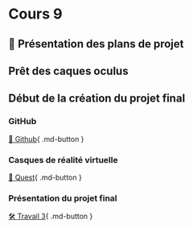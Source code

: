 # Cours 9
## 🚨 Présentation des plans de projet


## Prêt des caques oculus


## Début de la création du projet final

### GitHub
[📝 Github](./unity/github.md){ .md-button }       

### Casques de réalité virtuelle
[📝 Quest](./unity/quest.md){ .md-button }    

### Présentation du projet final
[🛠️ Travail 3](./consignes/travail3.md){ .md-button } 

